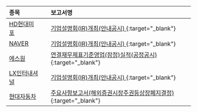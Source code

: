 | **종목** |      |**보고서명** |
| :------- | :--- |:----------- |
| [HD현대미포](/010620/#dart) | | [기업설명회(IR)개최(안내공시)              ](https://dart.fss.or.kr/dsaf001/main.do?rcpNo=20241024800327){:target="_blank"} |
| [NAVER](/035420/#dart) | | [기업설명회(IR)개최(안내공시)              ](https://dart.fss.or.kr/dsaf001/main.do?rcpNo=20241024800326){:target="_blank"} |
| [에스원](/012750/#dart) | | [연결재무제표기준영업(잠정)실적(공정공시)              ](https://dart.fss.or.kr/dsaf001/main.do?rcpNo=20241024800300){:target="_blank"} |
| [LX인터내셔널](/001120/#dart) | | [기업설명회(IR)개최(안내공시)              ](https://dart.fss.or.kr/dsaf001/main.do?rcpNo=20241024800310){:target="_blank"} |
| [현대자동차](/005380/#dart) | | [주요사항보고서(해외증권시장주권등상장폐지결정)](https://dart.fss.or.kr/dsaf001/main.do?rcpNo=20241024000243){:target="_blank"} |